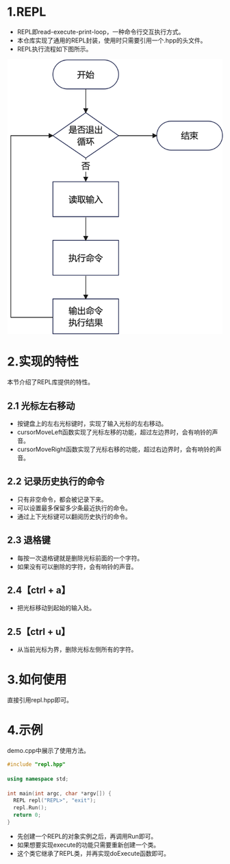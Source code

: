 # 1.REPL
- REPL即read-execute-print-loop，一种命令行交互执行方式。
- 本仓库实现了通用的REPL封装，使用时只需要引用一个.hpp的头文件。
- REPL执行流程如下图所示。

![img.png](https://github.com/wanmuc/REPL/blob/main/img.png)

# 2.实现的特性
本节介绍了REPL库提供的特性。

## 2.1 光标左右移动
- 按键盘上的左右光标键时，实现了输入光标的左右移动。
- cursorMoveLeft函数实现了光标左移的功能，超过左边界时，会有响铃的声音。
- cursorMoveRight函数实现了光标右移的功能，超过右边界时，会有响铃的声音。

## 2.2 记录历史执行的命令
- 只有非空命令，都会被记录下来。
- 可以设置最多保留多少条最近执行的命令。
- 通过上下光标键可以翻阅历史执行的命令。

## 2.3 退格键
- 每按一次退格键就是删除光标前面的一个字符。
- 如果没有可以删除的字符，会有响铃的声音。

## 2.4【ctrl + a】
- 把光标移动到起始的输入处。

## 2.5【ctrl + u】
- 从当前光标为界，删除光标左侧所有的字符。

# 3.如何使用
直接引用repl.hpp即可。

# 4.示例
demo.cpp中展示了使用方法。
```c++
#include "repl.hpp"

using namespace std;

int main(int argc, char *argv[]) {
  REPL repl("REPL>", "exit");
  repl.Run();
  return 0;
}
```
- 先创建一个REPL的对象实例之后，再调用Run即可。
- 如果想要实现execute的功能只需要重新创建一个类。
- 这个类它继承了REPL类，并再实现doExecute函数即可。